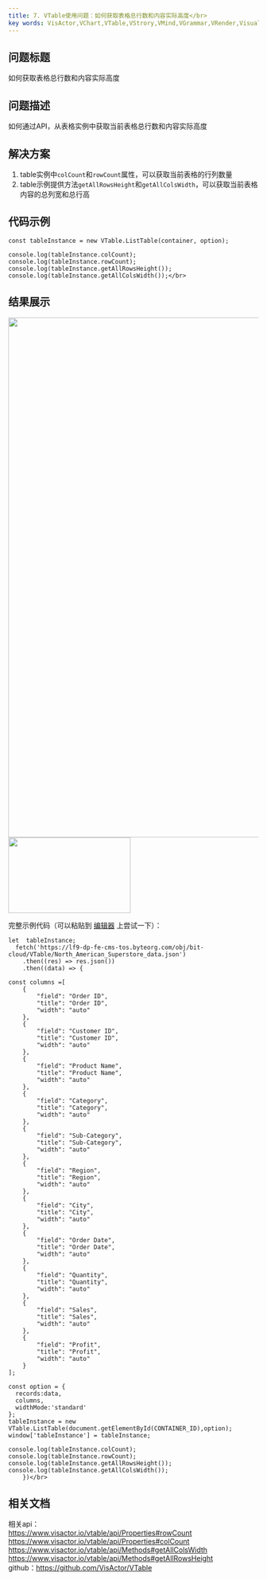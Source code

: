 ```yaml
---
title: 7. VTable使用问题：如何获取表格总行数和内容实际高度</br>
key words: VisActor,VChart,VTable,VStrory,VMind,VGrammar,VRender,Visualization,Chart,Data,Table,Graph,Gis,LLM
---
```

## 问题标题

如何获取表格总行数和内容实际高度</br>


## 问题描述

如何通过API，从表格实例中获取当前表格总行数和内容实际高度</br>


## 解决方案 

1. table实例中`colCount`和`rowCount`属性，可以获取当前表格的行列数量</br>
1. table示例提供方法`getAllRowsHeight`和`getAllColsWidth`，可以获取当前表格内容的总列宽和总行高</br>
## 代码示例  

```
const tableInstance = new VTable.ListTable(container, option);

console.log(tableInstance.colCount);
console.log(tableInstance.rowCount);
console.log(tableInstance.getAllRowsHeight());
console.log(tableInstance.getAllColsWidth());</br>
```
## 结果展示 

<img src='https://cdn.jsdelivr.net/gh/xuanhun/articles/visactor/img/PNbXbyK3Godocxxr9iOcTysCnBg.gif' alt='' width='1662' height='1044'>

<img src='https://cdn.jsdelivr.net/gh/xuanhun/articles/visactor/img/BTCkbEinooKakwx3XBqclnh1nSN.gif' alt='' width='246' height='152'>

完整示例代码（可以粘贴到 [编辑器](https%3A%2F%2Fwww.visactor.io%2Fvtable%2Fdemo%2Ftable-type%2Flist-table-tree) 上尝试一下）：</br>
```
let  tableInstance;
  fetch('https://lf9-dp-fe-cms-tos.byteorg.com/obj/bit-cloud/VTable/North_American_Superstore_data.json')
    .then((res) => res.json())
    .then((data) => {

const columns =[
    {
        "field": "Order ID",
        "title": "Order ID",
        "width": "auto"
    },
    {
        "field": "Customer ID",
        "title": "Customer ID",
        "width": "auto"
    },
    {
        "field": "Product Name",
        "title": "Product Name",
        "width": "auto"
    },
    {
        "field": "Category",
        "title": "Category",
        "width": "auto"
    },
    {
        "field": "Sub-Category",
        "title": "Sub-Category",
        "width": "auto"
    },
    {
        "field": "Region",
        "title": "Region",
        "width": "auto"
    },
    {
        "field": "City",
        "title": "City",
        "width": "auto"
    },
    {
        "field": "Order Date",
        "title": "Order Date",
        "width": "auto"
    },
    {
        "field": "Quantity",
        "title": "Quantity",
        "width": "auto"
    },
    {
        "field": "Sales",
        "title": "Sales",
        "width": "auto"
    },
    {
        "field": "Profit",
        "title": "Profit",
        "width": "auto"
    }
];

const option = {
  records:data,
  columns,
  widthMode:'standard'
};
tableInstance = new VTable.ListTable(document.getElementById(CONTAINER_ID),option);
window['tableInstance'] = tableInstance;

console.log(tableInstance.colCount);
console.log(tableInstance.rowCount);
console.log(tableInstance.getAllRowsHeight());
console.log(tableInstance.getAllColsWidth());
    })</br>
```
## 相关文档

相关api：</br>
https://www.visactor.io/vtable/api/Properties#rowCount</br>
https://www.visactor.io/vtable/api/Properties#colCount</br>
https://www.visactor.io/vtable/api/Methods#getAllColsWidth</br>
https://www.visactor.io/vtable/api/Methods#getAllRowsHeight</br>
github：https://github.com/VisActor/VTable</br>



